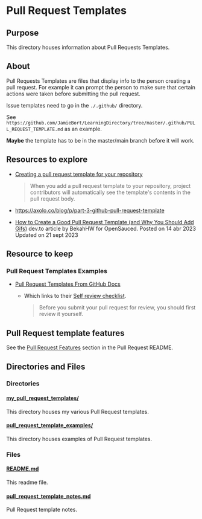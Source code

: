 # Pull Request Templates

## Purpose

This directory houses information about Pull Requests Templates.

## About

Pull Requests Templates are files that display info to the person creating a pull request. For example it can prompt the person to make sure that certain actions were taken before submitting the pull request.

Issue templates need to go in the `./.github/` directory.

See `https://github.com/JamieBort/LearningDirectory/tree/master/.github/PULL_REQUEST_TEMPLATE.md` as an example.

**Maybe** the template has to be in the master/main branch before it will work.

## Resources to explore

- [Creating a pull request template for your repository](https://docs.github.com/en/communities/using-templates-to-encourage-useful-issues-and-pull-requests/creating-a-pull-request-template-for-your-repository)

  > When you add a pull request template to your repository, project contributors will automatically see the template's contents in the pull request body.

- https://axolo.co/blog/p/part-3-github-pull-request-template

- [How to Create a Good Pull Request Template (and Why You Should Add Gifs)](https://dev.to/opensauced/how-to-create-a-good-pull-request-template-and-why-you-should-add-gifs-4i0l) dev.to article by BekahHW for OpenSauced. Posted on 14 abr 2023 Updated on 21 sept 2023

## Resource to keep

### Pull Request Templates Examples

- [Pull Request Templates From GitHub Docs](https://github.com/github/docs/blob/9c8028d68702e3ea3aec4d42093df1a95dfaa8d1/.github/PULL_REQUEST_TEMPLATE.md)

  - Which links to their [Self review checklist](https://docs.github.com/en/contributing/collaborating-on-github-docs/self-review-checklist).

    > Before you submit your pull request for review, you should first review it yourself.

## Pull Request template features

See the [Pull Request Features](../README.md#pull-request-features) section in the Pull Request README.

## Directories and Files

### Directories

#### [my_pull_request_templates/](./my_pull_request_templates/)

This directory houses my various Pull Request templates.

#### [pull_request_template_examples/](./pull_request_template_examples)

This directory houses examples of Pull Request templates.

### Files

#### [README.md](./README.md)

This readme file.

#### [pull_request_template_notes.md](./pull_request_template_notes.md)

Pull Request template notes.
